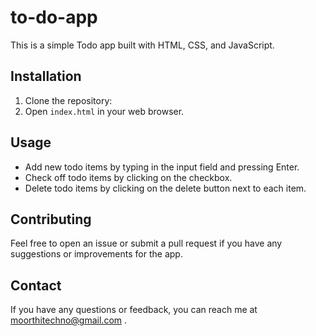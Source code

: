# to-do-app
This is a simple Todo app built with HTML, CSS, and JavaScript.

## Installation

1. Clone the repository:
2. Open `index.html` in your web browser.
## Usage

- Add new todo items by typing in the input field and pressing Enter.
- Check off todo items by clicking on the checkbox.
- Delete todo items by clicking on the delete button next to each item.

## Contributing
Feel free to open an issue or submit a pull request if you have any suggestions or improvements for the app.
## Contact

If you have any questions or feedback, you can reach me at moorthitechno@gmail.com .
